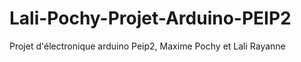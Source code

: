 # Lali-Pochy-Projet-Arduino-PEIP2
Projet d'électronique arduino Peip2, Maxime Pochy et Lali Rayanne
